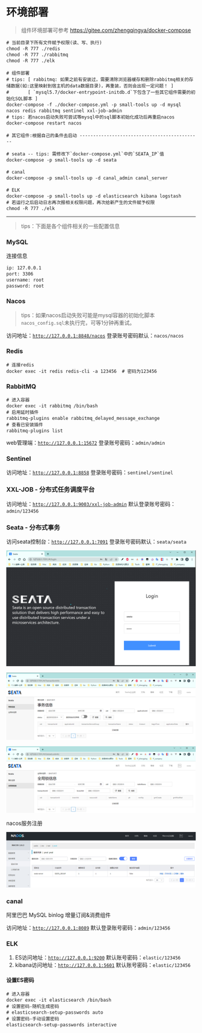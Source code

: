 # 环境部署

> 组件环境部署可参考 https://gitee.com/zhengqingya/docker-compose

```shell
# 当前目录下所有文件赋予权限(读、写、执行)
chmod -R 777 ./redis
chmod -R 777 ./rabbitmq
chmod -R 777 ./elk

# 组件部署
# tips: [ rabbitmq: 如果之前有安装过，需要清除浏览器缓存和删除rabbitmq相关的存储数据(如:这里映射到宿主机的data数据目录)，再重装，否则会出现一定问题！ ]
#       [ `mysql5.7/docker-entrypoint-initdb.d`下包含了一些其它组件需要的初始化SQL脚本 ]
docker-compose -f ./docker-compose.yml -p small-tools up -d mysql nacos redis rabbitmq sentinel xxl-job-admin
# tips: 若nacos启动失败可尝试等mysql中的sql脚本初始化成功后再重启nacos
docker-compose restart nacos

# 其它组件:根据自己的条件去启动 ---------------------------------------------

# seata -- tips: 需修改下`docker-compose.yml`中的`SEATA_IP`值
docker-compose -p small-tools up -d seata

# canal
docker-compose -p small-tools up -d canal_admin canal_server

# ELK
docker-compose -p small-tools up -d elasticsearch kibana logstash
# 若运行之后启动日志再次报相关权限问题，再次给新产生的文件赋予权限
chmod -R 777 ./elk
```

---

> tips：下面是各个组件相关的一些配置信息

### MySQL

连接信息

```shell
ip: 127.0.0.1
port: 3306
username: root
password: root
```

### Nacos

> tips：如果nacos启动失败可能是mysql容器的初始化脚本`nacos_config.sql`未执行完，可等1分钟再重试。

访问地址：[`http://127.0.0.1:8848/nacos`](http://127.0.0.1:8848/nacos)
登录账号密码默认：`nacos/nacos`

### Redis

```shell
# 连接redis
docker exec -it redis redis-cli -a 123456  # 密码为123456
```

### RabbitMQ

```shell
# 进入容器
docker exec -it rabbitmq /bin/bash
# 启用延时插件
rabbitmq-plugins enable rabbitmq_delayed_message_exchange
# 查看已安装插件
rabbitmq-plugins list
```

web管理端：[`http://127.0.0.1:15672`](http://127.0.0.1:15672)
登录账号密码：`admin/admin`

### Sentinel

访问地址：[`http://127.0.0.1:8858`](http://127.0.0.1:8858)
登录账号密码：`sentinel/sentinel`

### XXL-JOB - 分布式任务调度平台

访问地址：[`http://127.0.0.1:9003/xxl-job-admin`](http://127.0.0.1:9003/xxl-job-admin)
默认登录账号密码：`admin/123456`

### Seata - 分布式事务

访问seata控制台：[`http://127.0.0.1:7091`](http://127.0.0.1:7091)
登录账号密码默认：`seata/seata`

![seata-login.png](images/seata-login.png)

![seata-TransactionInfo.png](images/seata-TransactionInfo.png)

![seata-GlobalLockInfo.png](images/seata-GlobalLockInfo.png)

nacos服务注册

![seata-nacos.png](images/seata-nacos.png)

### canal

阿里巴巴 MySQL binlog 增量订阅&消费组件

访问地址：[`http://127.0.0.1:8089`](http://127.0.0.1:8089)
默认登录账号密码：`admin/123456`

### ELK

1. ES访问地址：[`http://127.0.0.1:9200`](http://127.0.0.1:9200)
   默认账号密码：`elastic/123456`
2. kibana访问地址：[`http://127.0.0.1:5601`](http://127.0.0.1:5601)
   默认账号密码：`elastic/123456`

#### 设置ES密码

```shell
# 进入容器
docker exec -it elasticsearch /bin/bash
# 设置密码-随机生成密码
# elasticsearch-setup-passwords auto
# 设置密码-手动设置密码
elasticsearch-setup-passwords interactive
```
